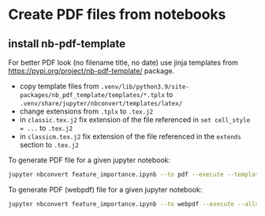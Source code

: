 # Create PDF files from notebooks

## install nb-pdf-template

For better PDF look (no filename title, no date) use jinja templates from
https://pypi.org/project/nb-pdf-template/ package.


- copy template files from
  `.venv/lib/python3.9/site-packages/nb_pdf_template/templates/*.tplx`
  to `.venv/share/jupyter/nbconvert/templates/latex/`
- change extensions from `.tplx` to `.tex.j2`
- in `classic.tex.j2` fix extension of the file referenced in `set cell_style = ...` to
  `.tex.j2`
- in `classicm.tex.j2` fix extension of the file referenced in the `extends` section to
  `.tex.j2`

To generate PDF file for a given jupyter notebook:

```bash
jupyter nbconvert feature_importance.ipynb --to pdf --execute --template-file classic
```

To generate PDF (webpdf) file for a given jupyter notebook:

```bash
jupyter nbconvert feature_importance.ipynb --to webpdf --execute --allow-chromium-download
```
